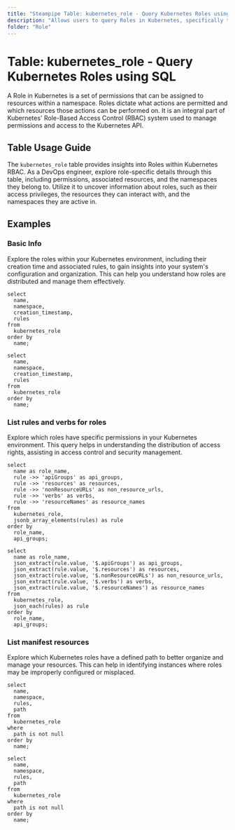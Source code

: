 ```yaml
---
title: "Steampipe Table: kubernetes_role - Query Kubernetes Roles using SQL"
description: "Allows users to query Roles in Kubernetes, specifically the permissions and privileges assigned to a Role, providing insights into access control and security configurations."
folder: "Role"
---
```


# Table: kubernetes_role - Query Kubernetes Roles using SQL

A Role in Kubernetes is a set of permissions that can be assigned to resources within a namespace. Roles dictate what actions are permitted and which resources those actions can be performed on. It is an integral part of Kubernetes' Role-Based Access Control (RBAC) system used to manage permissions and access to the Kubernetes API.

## Table Usage Guide

The `kubernetes_role` table provides insights into Roles within Kubernetes RBAC. As a DevOps engineer, explore role-specific details through this table, including permissions, associated resources, and the namespaces they belong to. Utilize it to uncover information about roles, such as their access privileges, the resources they can interact with, and the namespaces they are active in.

## Examples

### Basic Info
Explore the roles within your Kubernetes environment, including their creation time and associated rules, to gain insights into your system's configuration and organization. This can help you understand how roles are distributed and manage them effectively.

```sql+postgres
select
  name,
  namespace,
  creation_timestamp,
  rules
from
  kubernetes_role
order by
  name;
```

```sql+sqlite
select
  name,
  namespace,
  creation_timestamp,
  rules
from
  kubernetes_role
order by
  name;
```

### List rules and verbs for roles
Explore which roles have specific permissions in your Kubernetes environment. This query helps in understanding the distribution of access rights, assisting in access control and security management.

```sql+postgres
select
  name as role_name,
  rule ->> 'apiGroups' as api_groups,
  rule ->> 'resources' as resources,
  rule ->> 'nonResourceURLs' as non_resource_urls,
  rule ->> 'verbs' as verbs,
  rule ->> 'resourceNames' as resource_names
from
  kubernetes_role,
  jsonb_array_elements(rules) as rule
order by
  role_name,
  api_groups;
```

```sql+sqlite
select
  name as role_name,
  json_extract(rule.value, '$.apiGroups') as api_groups,
  json_extract(rule.value, '$.resources') as resources,
  json_extract(rule.value, '$.nonResourceURLs') as non_resource_urls,
  json_extract(rule.value, '$.verbs') as verbs,
  json_extract(rule.value, '$.resourceNames') as resource_names
from
  kubernetes_role,
  json_each(rules) as rule
order by
  role_name,
  api_groups;
```

### List manifest resources
Explore which Kubernetes roles have a defined path to better organize and manage your resources. This can help in identifying instances where roles may be improperly configured or misplaced.

```sql+postgres
select
  name,
  namespace,
  rules,
  path
from
  kubernetes_role
where
  path is not null
order by
  name;
```

```sql+sqlite
select
  name,
  namespace,
  rules,
  path
from
  kubernetes_role
where
  path is not null
order by
  name;
```